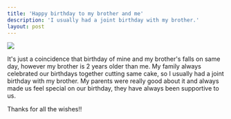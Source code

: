 ```yaml
---
title: 'Happy birthday to my brother and me'
description: 'I usually had a joint birthday with my brother.'
layout: post
---
```


![](https://media.giphy.com/media/PAgzChMNPymha/giphy.gif)

It's just a coincidence that birthday of mine and my brother's falls on same day, however my brother is 2 years older than me. My family always celebrated our birthdays together cutting same cake, so I usually had a joint birthday with my brother. My parents were really good about it and always made us feel special on our birthday, they have always been supportive to us.



Thanks for all the wishes!!

